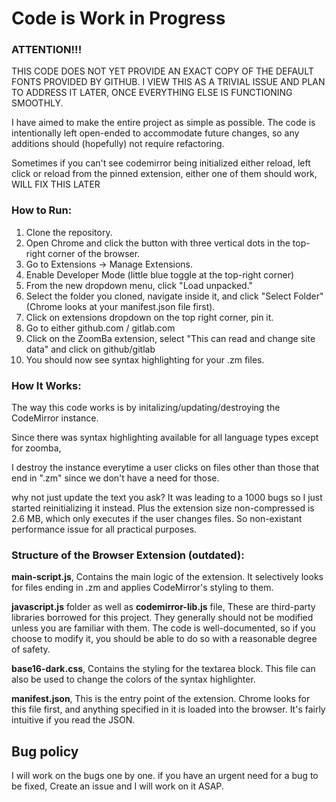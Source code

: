 # Code is Work in Progress

### ATTENTION!!!

THIS CODE DOES NOT YET PROVIDE AN EXACT COPY OF THE DEFAULT FONTS PROVIDED BY GITHUB. I VIEW THIS AS A TRIVIAL ISSUE AND PLAN TO ADDRESS IT LATER, ONCE EVERYTHING ELSE IS FUNCTIONING SMOOTHLY.

I have aimed to make the entire project as simple as possible. The code is intentionally left open-ended to accommodate future changes, so any additions should (hopefully) not require refactoring.

Sometimes if you can't see codemirror being initialized either reload, left click or reload from the pinned extension, either one of them should work, WILL FIX THIS LATER

### How to Run:

1.  Clone the repository.
2.  Open Chrome and click the button with three vertical dots in the top-right corner of the browser.
3.  Go to Extensions -> Manage Extensions.
4.  Enable Developer Mode (little blue toggle at the top-right corner)
5.  From the new dropdown menu, click "Load unpacked."
6.  Select the folder you cloned, navigate inside it, and click "Select Folder" (Chrome looks at your manifest.json file first).
7.  Click on extensions dropdown on the top right corner, pin it.
8.  Go to either github.com / gitlab.com
9.  Click on the ZoomBa extension, select "This can read and change site data" and click on github/gitlab
10. You should now see syntax highlighting for your .zm files.

### How It Works:

The way this code works is by initalizing/updating/destroying the CodeMirror instance.

Since there was syntax highlighting available for all language types except for zoomba,

I destroy the instance everytime a user clicks on files other than those that end in ".zm" since we don't have a need for those.

why not just update the text you ask? It was leading to a 1000 bugs so I just started reinitializing it instead. Plus the extension size non-compressed is 2.6 MB, which only executes if 
the user changes files. So non-existant performance issue for all practical purposes.
 
### Structure of the Browser Extension (outdated):

 __main-script.js__, Contains the main logic of the extension. It selectively looks for files ending in .zm and applies CodeMirror's styling to them.

 __javascript.js__ folder as well as __codemirror-lib.js__ file, These are third-party libraries borrowed for this project. They generally should not be modified unless you are familiar with them. The code is well-documented, so if you choose to modify it, you should be able to do so with a reasonable degree of safety.

 __base16-dark.css__, Contains the styling for the textarea block. This file can also be used to change the colors of the syntax highlighter.

 __manifest.json__, This is the entry point of the extension. Chrome looks for this file first, and anything specified in it is loaded into the browser. It's fairly intuitive if you read the JSON.



 ## Bug policy

 I will work on the bugs one by one. if you have an urgent need for a bug to be fixed, Create an issue and I will work on it ASAP. 

